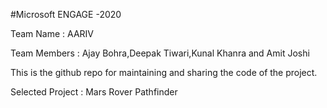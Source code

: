 #Microsoft ENGAGE -2020

Team Name : AARIV

Team Members : Ajay Bohra,Deepak Tiwari,Kunal Khanra and Amit Joshi

This is the github repo for maintaining and sharing the code of the project.

Selected Project : Mars Rover Pathfinder 